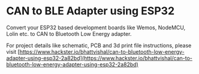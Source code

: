 # CAN to BLE Adapter using ESP32
Convert your ESP32 based development boards like Wemos, NodeMCU, Lolin etc. to CAN to Bluetooth Low Energy adapter.

For project details like schematic, PCB and 3d print file instructions, please visit [https://www.hackster.io/bhattvishal/can-to-bluetooth-low-energy-adapter-using-esp32-2a82bd](https://www.hackster.io/bhattvishal/can-to-bluetooth-low-energy-adapter-using-esp32-2a82bd)
